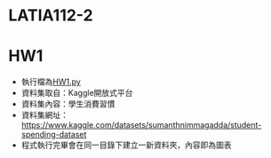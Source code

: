 # LATIA112-2
# HW1
 - 執行檔為[HW1.py](<https://github.com/KaiRex0912/LATIA112-2/blob/main/HW1/hw1.py>)
 - 資料集取自：Kaggle開放式平台
 - 資料集內容：學生消費習慣
 - 資料集網址：<https://www.kaggle.com/datasets/sumanthnimmagadda/student-spending-dataset>
 - 程式執行完畢會在同一目錄下建立一新資料夾，內容即為圖表
